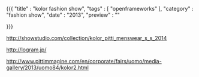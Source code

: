 {{{
    "title"    : "kolor fashion show",
    "tags"     : [ "openframeworks" ],
    "category" : "fashion show",
    "date"     : "2013",
    "preview"  : ""

}}}

http://showstudio.com/collection/kolor_pitti_menswear_s_s_2014

http://logram.jp/

http://www.pittimmagine.com/en/corporate/fairs/uomo/media-gallery/2013/uomo84/kolor2.html